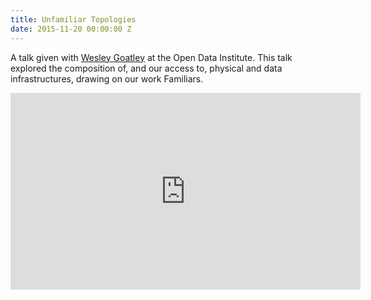 ```yaml
---
title: Unfamiliar Topologies
date: 2015-11-20 00:00:00 Z
---
```


A talk given with [Wesley Goatley](http://www.wesleygoatley.com/) at the Open Data Institute. This talk explored the composition of, and our access to, physical and data infrastructures, drawing on our work Familiars.

<iframe width="560" height="315" src="https://www.youtube.com/embed/H9PMlCQ83qk?rel=0" frameborder="0" allowfullscreen></iframe>
